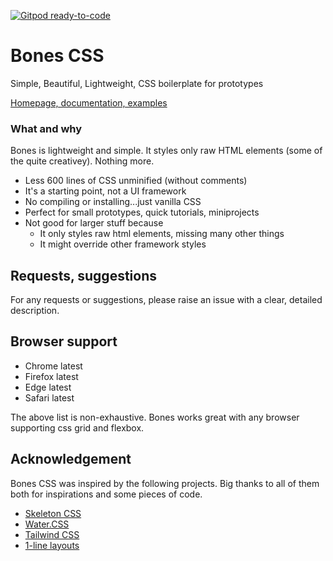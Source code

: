 [![Gitpod ready-to-code](https://img.shields.io/badge/Gitpod-ready--to--code-blue?logo=gitpod)](https://gitpod.io/#https://github.com/alexradulescu/bones-css)

# Bones CSS

Simple, Beautiful, Lightweight, CSS boilerplate for prototypes

[Homepage, documentation, examples](https://alexradulescu.github.io/bones-css/)

### What and why

Bones is lightweight and simple. It styles only raw HTML elements (some of the quite creativey). Nothing more.

- Less 600 lines of CSS unminified (without comments)
- It's a starting point, not a UI framework
- No compiling or installing...just vanilla CSS
- Perfect for small prototypes, quick tutorials, miniprojects
- Not good for larger stuff because
  - It only styles raw html elements, missing many other things
  - It might override other framework styles

## Requests, suggestions

For any requests or suggestions, please raise an issue with a clear, detailed description.

## Browser support

- Chrome latest
- Firefox latest
- Edge latest
- Safari latest

The above list is non-exhaustive. Bones works great with any browser supporting css grid and flexbox.

## Acknowledgement

Bones CSS was inspired by the following projects.
Big thanks to all of them both for inspirations and some pieces of code.

- [Skeleton CSS](http://getskeleton.com/)
- [Water.CSS](https://watercss.kognise.dev/)
- [Tailwind CSS](https://tailwindcss.com/)
- [1-line layouts](https://1linelayouts.glitch.me/)
